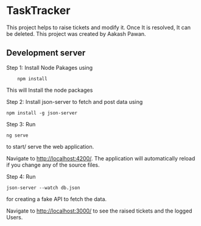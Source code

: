 # TaskTracker

This project helps to raise tickets and modify it. Once It is resolved, It can be deleted.
This project was created by Aakash Pawan.

## Development server

Step 1: Install Node Pakages using

```
	npm install
```

This will Install the node packages



Step 2: Install json-server to fetch and post data using

```
npm install -g json-server
```



Step 3:  Run

```
ng serve
```

to start/ serve the web application.

Navigate to [http://localhost:4200/](http://localhost:4200/ "http://localhost:4200/"). The application will automatically reload if you change any of the source files.



Step 4: Run

```
json-server --watch db.json
```

for creating a fake API to fetch the data. 

Navigate to [http://localhost:3000/](http://localhost:3000/ "http://localhost:3000/") to see the raised tickets and the logged Users.
